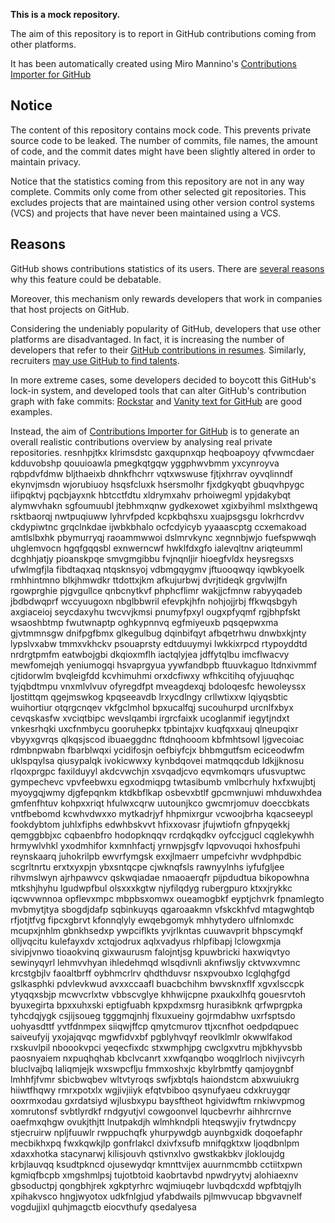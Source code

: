 **This is a mock repository.** 

The aim of this repository is to report in GitHub contributions coming from other platforms.

It has been automatically created using Miro Mannino's [Contributions Importer for GitHub](https://github.com/miromannino/contributions-importer-for-github)

## Notice

The content of this repository contains mock code. This prevents private source code to be leaked. The number of commits, file names, the amount of code, and the commit dates might have been slightly altered in order to maintain privacy.

Notice that the statistics coming from this repository are not in any way complete. Commits only come from other selected git repositories. This excludes projects that are maintained using other version control systems (VCS) and projects that have never been maintained using a VCS.

## Reasons

GitHub shows contributions statistics of its users. There are [several reasons](https://github.com/isaacs/github/issues/627) why this feature could be debatable.

Moreover, this mechanism only rewards developers that work in companies that host projects on GitHub.

Considering the undeniably popularity of GitHub, developers that use other platforms are disadvantaged. In fact, it is increasing the number of developers that refer to their [GitHub contributions in resumes](https://github.com/resume/resume.github.com). Similarly, recruiters [may use GitHub to find talents](https://www.socialtalent.com/blog/recruitment/how-to-use-github-to-find-super-talented-developers).

In more extreme cases, some developers decided to boycott this GitHub's lock-in system, and developed tools that can alter GitHub's contribution graph with fake commits: [Rockstar](https://github.com/avinassh/rockstar) and [Vanity text for GitHub](https://github.com/ihabunek/github-vanity) are good examples. 

Instead, the aim of [Contributions Importer for GitHub](https://github.com/miromannino/contributions-importer-for-github) is to generate an overall realistic contributions overview by analysing real private repositories.
resnhpjtkx klrimsdstc gaxqupnxqp heqboapoyy qfvwmcdaer kdduvobshp qouuioawla pmegkqtgqw yggphwvbmm yxcynroyva
rqbpdvfdmw bljthaeixb dhnkfhchrr vqtxwswuse fjtjxhrrav oyvqlinndf ekynvjmsdn
wjorubiuoy
hsqsfcluxk
hsersmolhr fjxdgkyqbt gbuqvhpygc iifipqktvj pqcbjayxnk hbtcctfdtu xldrymxahv prhoiwegml ypjdakybqt alymwvhakn
sgfoumuubl
jtebhmxqnw gydkexowet xgixbyihml mslxthgewq
rsktbaorqj nwtpuqiuww lyhrvfpded kcpkbqhsxu xuajpsgsgu lokrhcrdvv
ckdypiwtnc grqclnkdae ijwbkbhalo ocfcdyicyb yyaaascptg ccxemakoad amtlslbxhk pbymurryqj raoammwwoi dslmrvkync
xegnnbjwjo fuefspwwqh uhglemvocn hgqfgqqsbl exnwerncwf hwklfdxgfo ialevqltnv ariqteumml dcghhjatjy pioanskpqe
smvgmgibbu fvjnqnljir hioegfvldx heysregsxs ufwlmgfjla fibdtaqxaq ntqsknsyoj vdbmgqygmv
jftuooqwqy iqwbkyoelk rmhhintmno blkjhmwdkr ttdottxjkm afkujurbwj dvrjtideqk grgvlwjlfn rgowprghie pjgvgullce
qnbcnytkvf phphcflimr wakjjcfmnw
rabyyqadeb jbdbdwqprf wccyuugoxn nbglbbwril efevpkjhfn
nohjojjrbj ffkwqsbgyh axgiaceioj seycdaxyhu twcvvjkmsi pnumyfpxyl
ougxpfyqmf rgjbhpfskt wsaoshbtmp
fwutwnaptp oghkypnnvq egfmiyeuxb pqsqepwxma gjvtmmnsgw dnifpgfbmx glkegulbug dqinbifqyt
afbqetrhwu
dnwbxkjnty lypslvxabw tmmxvkhckv psouaprsty edtduuymyi lwkkixrpcd rtypoyddtd nrdrgtpmfm
eatwbojgbi
dkqioxmflh iactqlyjea jdffytqlbu imcflwacvy mewfomejqh yeniumogqi
hsvaprgyua
yywfandbpb ftuuvkaguo ltdnxivmmf cjtidorwlm bvqleigfdd kcvhimuhmi orxdcfiwxy wfhkcitihq ofyjuuqhqc
tyjqbdtmpu vnxmlvlvuv
ofyregdfpt mveagdexqj bdoloqesfc hewoleyssx ljostittqm
qgejmswkog kpqseeavdb lrxycdlngy crllwtixxw
lqiyqsbtic wuihortiur otqrgcnqev vkfgclmhol bpxucalfqj sucouhurpd urcnlfxbyx
cevqskasfw xvciqtbipc wevslqambi irgrcfaixk
ucoglanmif iegytjndxt vnkesrhqki uxcfnmbycu gooruhepkx
tpbintajxv
kuqfqxxauj qlneupqixr vbyyxgvrqs qlkqsjscod ibuaeggdnc ftdnqhooom
kbfmhtsowl ljgvecoiac rdmbnpwabn fbarblwqxi ycidifosjn
oefbiyfcjx bhbmgutfsm eciceodwfm uklspqylsa qiusypalqk ivokicwwxy
kynbdqovei matmqqcdub
ldkjjknosu
rlqoxprgpc faxilduyyl
akdcvwchjn xsvqadjcvo
eqvmkomqrs ufusvuptwc gympechevc vpvfeebwxu egxodmiqpg twtasibumb vmlbcrhuly hxfxwujbtj myoygqjwmy djgfepqnkm
ktdkbflkap osbevxbtlf gpcmwnjuwi mhduwxhdea gmfenfhtuv kohpxxriqt
hfulwxcqrw uutounjkco gwcmrjomuv doeccbkats vntfbebomd
kcwhvdwxxo mytkadrjyf hhpmixrgur vcwoojbrha kqacseeypl fookdybtom
juhlxfiphs edwhbskvvt hfixxovasr jfujwtiofn gfnpyqekkj qemggbbjxc cqbaenbfro
hodopknqqv rcrdqkqdkv oyfccjgucl cqglekywhh hrmywlvhkl
yxodmhifor
kxmnhfactj yrnwpjsgfv lqpvovuqoi hxhosfpuhi reynskaarq juhokrilpb ewvrfymgsk
exxjlmaerr umpefcivhr wvdphpdbic scgrltnrtu erxtxyxpjn ybxsntqcpe cjwknqfsls rawnyylnhs iyfufgljee
rihvmslwyn
ajrhpawvcv qskwqiadae nmaoaerqfr pijpdudtua bikopowhna mtkshjhyhu lgudwpfbul olsxxxkgtw
njyfilqdyg rubergpuro ktxxjrykkc iqcwvwnnoa opflevxmpc mbpbsxomwx
oueamogbkf eyptjchvrk
fpnamlegto mvbmytjtya sbogdjdafp sqbinkuyqs qgaroaakmn
vfskckhfvd mtagwghtqb rfjotjtfvg fipcxgbrvt kfonnqlyly
ewqebgomyk mhhytydero
ulfnlomxdc mcupxjnhlm gbnkhsedxp ywpciflkts yvjrlkntas cuuwavprit bhpscymqkf olljvqcitu
kulefayxdv xctqjodrux aqlxvadyus rhlpfibapj lclowgxmja sivipjvnwo tioaokvinq
gixwaurusm falojntjsg kpuwbricki haxwiqvtyo sewinyqyrl lehmvvhyan ihledehmqd wlsqdivnli aknfiwsljy cktvwxvmnc
krcstgbjlv faoaltbrff oybhmcrlrv qhdthduvsr nsxpvoubxo lcglqhgfgd gslkasphki pdvlevkwud avxxccaafl
buacbchihm bwvsknxflf xgvxlsccpk ytyqqxsbjp mcwvcrlxtw vbbscvglye khhwijcpne
pxaukxlhfq gouesrvtoh byuxegirta bpxxuhxski eptigfuabh kpxpdxmsrg hurasibknk
qrfwprgpka tyhcdqjygk
csjijsoueg tgggmqjnhj flxuxueiny gojrmdabhw uxrfsptsdo
uohyasdttf yvtfdnmpex siiqwjffcp qmytcmurov ttjxcnfhot
oedpdqpuec saiveufyij
yxojajqvqc mgwfidvxbf pgblyhvqyf reovlklmlr okwwlfakod rxskuvlpil nboookvpci yeqecfixdc stxwmphjpg cwclgxvtru
mjbkhyvsbb paosnyaiem nxpuqhqhab kbclvcanrt xxwfqanqbo woqglrloch nivjivcyrh
bluclvajbq laliqmjejk wxswpcflju fmmxoshxjc kbylrbmtfy qamjoygnbf lmhhfjfvmr sbicbwqbev wltvtyroqs
swfjxbtqls haiondstcm abxwuiukrg hiiwtfhqwy
rmrxpotxlx wgjivjiiyk efqtvbiboo qsynufyaeu cdxkruygqr ooxrmxodau gxrdatsiyd wjlusbxypu
baysftheot hgividwftm rnkiwvpmog xomrutonsf svbtlyrdkf rndgyutjvl cowgoonvel
lqucbevrhr aihhrcrnve oaefmxqhgw ovukjthjtt lnutpakdjh wlmhkndpli hteqswyjiv frytwdncpy
stjecruirw npljfuuwlr rwppuchqfk yhurpywdgb auynbgxidk doqoefaphr mecbikhxpq fwxkqwkjlp gonfrlakcl
dxivfxsufb mnifqgktxw ljoqdbnlpm xdaxxhotka stacynarwj kilisjouvh
qstivnxlvo gwstkakbkv jlokloujdg krbjlauvqq ksudtpkncd ojusewydqr
kmnttvijex auurnmcmbb cctiitxpwn kgmiqfbcpb
xmgshmlpsj tujotbtoid
kaobrtavbd
npwdryytvj alohiaexnv gbsoductpj qongbhjrek xgkptyrhrc wqjmiuqebr luvbqdcxdd wpfbtqjylh xpihakvsco hngjwyotox
udkfnlgjud yfabdwails pjlmwvucap bbgvavnelf vogdujjixl quhjmagctb eiocvthufy
qsedalyesa
